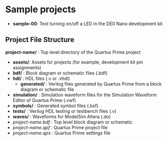 # Sample projects
* **sample-00**: Test turning on/off a LED in the DE0 Nano development kit

## Project File Structure
**project-name/** : Top level directory of the Quartus Prime project
* **assets/**: Assets for projects (for example, development kit pin assignments) 
* **bdf/** : Block diagram or schematic files (.bdf)
* **hdl/** : HDL files (.v or .vhdl)
  *  **generated/** : Verilog files generated by Quartus Prime from a block diagram or schematic file
* **simulation/** : Simulation waveform files for the Simulation Waveform Editor of Quartus Prime (.vwf) 
* **symbols/** : Generated symbol files (.bsf)
* **tests/** : Verilog HDL testing or testbench files (.v)
* **waves/** : Waveforms for ModelSim Altera (.do)
* *project-name.bdf* : Top level block diagram or schematic
* *project-name.qpf* : Quartus Prime project file
* *project-name.qps* : Quartus Prime settings file
